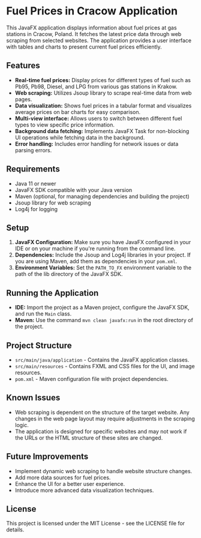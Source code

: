 # Fuel Prices in Cracow Application

This JavaFX application displays information about fuel prices at gas stations in Cracow, Poland. It fetches the latest price data through web scraping from selected websites. The application provides a user interface with tables and charts to present current fuel prices efficiently.

## Features

- **Real-time fuel prices:** Display prices for different types of fuel such as Pb95, Pb98, Diesel, and LPG from various gas stations in Krakow.
- **Web scraping:** Utilizes Jsoup library to scrape real-time data from web pages.
- **Data visualization:** Shows fuel prices in a tabular format and visualizes average prices on bar charts for easy comparison.
- **Multi-view interface:** Allows users to switch between different fuel types to view specific price information.
- **Background data fetching:** Implements JavaFX Task for non-blocking UI operations while fetching data in the background.
- **Error handling:** Includes error handling for network issues or data parsing errors.

## Requirements

- Java 11 or newer
- JavaFX SDK compatible with your Java version
- Maven (optional, for managing dependencies and building the project)
- Jsoup library for web scraping
- Log4j for logging

## Setup

1. **JavaFX Configuration:** Make sure you have JavaFX configured in your IDE or on your machine if you're running from the command line.
2. **Dependencies:** Include the Jsoup and Log4j libraries in your project. If you are using Maven, add them as dependencies in your `pom.xml`.
3. **Environment Variables:** Set the `PATH_TO_FX` environment variable to the path of the lib directory of the JavaFX SDK.

## Running the Application

- **IDE:** Import the project as a Maven project, configure the JavaFX SDK, and run the `Main` class.
- **Maven:** Use the command `mvn clean javafx:run` in the root directory of the project.

## Project Structure

- `src/main/java/application` - Contains the JavaFX application classes.
- `src/main/resources` - Contains FXML and CSS files for the UI, and image resources.
- `pom.xml` - Maven configuration file with project dependencies.

## Known Issues

- Web scraping is dependent on the structure of the target website. Any changes in the web page layout may require adjustments in the scraping logic.
- The application is designed for specific websites and may not work if the URLs or the HTML structure of these sites are changed.

## Future Improvements

- Implement dynamic web scraping to handle website structure changes.
- Add more data sources for fuel prices.
- Enhance the UI for a better user experience.
- Introduce more advanced data visualization techniques.

## License

This project is licensed under the MIT License - see the LICENSE file for details.

